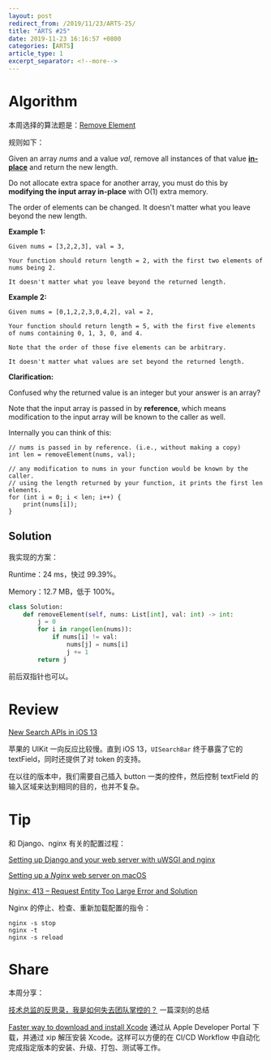 ```yaml
---
layout: post
redirect_from: /2019/11/23/ARTS-25/
title: "ARTS #25"
date: 2019-11-23 16:16:57 +0800
categories: [ARTS]
article_type: 1
excerpt_separator: <!--more-->
---
```



# Algorithm

本周选择的算法题是：[Remove Element](<https://leetcode.com/problems/remove-element/>)

<!--more-->

规则如下：

Given an array *nums* and a value *val*, remove all instances of that value [**in-place**](https://en.wikipedia.org/wiki/In-place_algorithm) and return the new length.

Do not allocate extra space for another array, you must do this by **modifying the input array in-place** with O(1) extra memory.

The order of elements can be changed. It doesn't matter what you leave beyond the new length.

**Example 1:**

```
Given nums = [3,2,2,3], val = 3,

Your function should return length = 2, with the first two elements of nums being 2.

It doesn't matter what you leave beyond the returned length.
```

**Example 2:**

```
Given nums = [0,1,2,2,3,0,4,2], val = 2,

Your function should return length = 5, with the first five elements of nums containing 0, 1, 3, 0, and 4.

Note that the order of those five elements can be arbitrary.

It doesn't matter what values are set beyond the returned length.
```

**Clarification:**

Confused why the returned value is an integer but your answer is an array?

Note that the input array is passed in by **reference**, which means modification to the input array will be known to the caller as well.

Internally you can think of this:

```
// nums is passed in by reference. (i.e., without making a copy)
int len = removeElement(nums, val);

// any modification to nums in your function would be known by the caller.
// using the length returned by your function, it prints the first len elements.
for (int i = 0; i < len; i++) {
    print(nums[i]);
}
```

## Solution

我实现的方案：

Runtime：24 ms，快过 99.39%。

Memory：12.7 MB，低于 100%。

```python
class Solution:
    def removeElement(self, nums: List[int], val: int) -> int:
        j = 0
        for i in range(len(nums)):
            if nums[i] != val:
                nums[j] = nums[i]
                j += 1
        return j
```

前后双指针也可以。


# Review

[New Search APIs in iOS 13](https://www.andyibanez.com/posts/ios13-new-search-apis/?utm_campaign=iOS%2BDev%2BWeekly&utm_medium=web&utm_source=iOS%2BDev%2BWeekly%2BIssue%2B431)

苹果的 UIKit 一向反应比较慢。直到 iOS 13，`UISearchBar` 终于暴露了它的 textField，同时还提供了对 token 的支持。

在以往的版本中，我们需要自己插入 button 一类的控件，然后控制 textField 的输入区域来达到相同的目的，也并不复杂。

# Tip

和 Django、nginx 有关的配置过程：

[Setting up Django and your web server with uWSGI and nginx](https://uwsgi-docs.readthedocs.io/en/latest/tutorials/Django_and_nginx.html)

[Setting up a *Nginx* web server on macOS](https://www.sylvaindurand.org/setting-up-a-nginx-web-server-on-macos/)

[Nginx: 413 – Request Entity Too Large Error and Solution](https://www.cyberciti.biz/faq/linux-unix-bsd-nginx-413-request-entity-too-large/)

Nginx 的停止、检查、重新加载配置的指令：

```
nginx -s stop
nginx -t
nginx -s reload
```

# Share

本周分享：

[技术总监的反思录，我是如何失去团队掌控的？](https://mp.weixin.qq.com/s/7c073gMTXRvLIQx9dDvViA)
一篇深刻的总结

[Faster way to download and install Xcode](https://blog.kulman.sk/faster-way-to-download-and-install-xcode/?utm_campaign=iOS%2BDev%2BWeekly&utm_medium=web&utm_source=iOS%2BDev%2BWeekly%2BIssue%2B431)
通过从 Apple Developer Portal 下载，并通过 xip 解压安装 Xcode。这样可以方便的在 CI/CD Workflow 中自动化完成指定版本的安装、升级、打包、测试等工作。